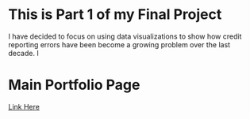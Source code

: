 # This is Part 1 of my Final Project
I have decided to focus on using data visualizations to show how credit reporting errors have been become a growing problem over the last decade. I















# Main Portfolio Page
[Link Here](/README.md)
